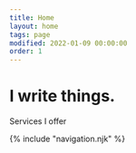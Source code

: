 ```yaml
---
title: Home
layout: home
tags: page
modified: 2022-01-09 00:00:00
order: 1
---
```


<div class="flex w-screen h-72 flex-col justify-center">
  <div class="sm:w-2/3 md:w-3/5 lg:w-3/5 xl:w-2/5 2xl:w-2/5 mx-auto text-center">
    <h1 class="text-center text-7xl mb-8 text-zinc-700">I write things.</h1>
    <a class="inline-block px-7 py-3 bg-zinc-700 text-white font-medium text-lg leading-snug hover:bg-amber-200 focus:bg-zinc-600 focus:outline-none focus:ring-0 transition duration-150 ease-in-out">Services I offer</a>
  </div>
</div>

{% include "navigation.njk" %}